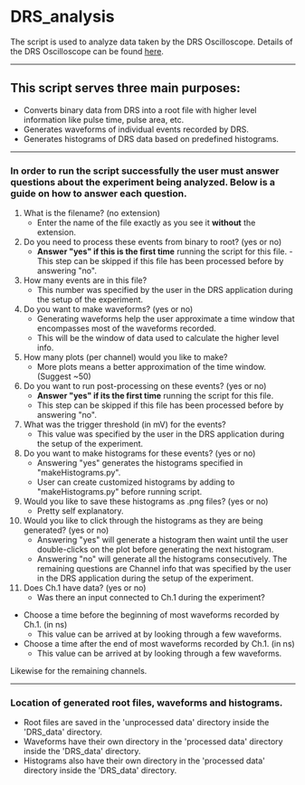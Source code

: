 # DRS_analysis

The script is used to analyze data taken by the DRS Oscilloscope.
Details of the DRS Oscilloscope can be found [here](https://www.psi.ch/drs/DocumentationEN/manualrev50.pdf).

---

## This script serves three main purposes:
- Converts binary data from DRS into a root file with higher level information like pulse time, pulse area, etc.
- Generates waveforms of individual events recorded by DRS.
- Generates histograms of DRS data based on predefined histograms.
---
### In order to run the script successfully the user must answer questions about the experiment being analyzed. Below is a guide on how to answer each question.

1. What is the filename? (no extension)
   - Enter the name of the file exactly as you see it **without** the extension.
2. Do you need to process these events from binary to root? (yes or no)
   - **Answer "yes" if this is the first time** running the script for this file.
   -This step can be skipped if this file has been processed before by answering "no".
3. How many events are in this file?
   - This number was specified by the user in the DRS application during the setup of the experiment.
4. Do you want to make waveforms? (yes or no)
   - Generating waveforms help the user approximate a time window that encompasses most of the waveforms recorded.
   - This will be the window of data used to calculate the higher level info.
5. How many plots (per channel) would you like to make?
   - More plots means a better approximation of the time window. (Suggest ~50)
6. Do you want to run post-processing on these events? (yes or no)
   - **Answer "yes" if its the first time** running the script for this file.
   - This step can be skipped if this file has been processed before by answering "no".
7. What was the trigger threshold (in mV) for the events?
   - This value was specified by the user in the DRS application during the setup of the experiment.
8. Do you want to make histograms for these events? (yes or no)
   - Answering "yes" generates the histograms specified in "makeHistograms.py".
   - User can create customized histograms by adding to "makeHistograms.py" before running script.
9. Would you like to save these histograms as .png files? (yes or no)
   - Pretty self explanatory.
10. Would you like to click through the histograms as they are being generated? (yes or no)
    - Answering "yes" will generate a histogram then waint until the user double-clicks on the plot before generating the next histogram.
    - Answering "no" will generate all the histograms consecutively.
The remaining questions are Channel info that was specified by the user in the DRS application during the setup of the experiment.
11. Does Ch.1 have data? (yes or no)
    - Was there an input connected to Ch.1 during the experiment?
- Choose a time before the beginning of most waveforms recorded by Ch.1. (in ns)
  - This value can be arrived at by looking through a few waveforms.
- Choose a time after the end of most waveforms recorded by Ch.1. (in ns)
  - This value can be arrived at by looking through a few waveforms.
  
Likewise for the remaining channels.

---
### Location of generated root files, waveforms and histograms.

- Root files are saved in the 'unprocessed data' directory inside the 'DRS_data' directory.
- Waveforms have their own directory in the 'processed data' directory inside the 'DRS_data' directory.
- Histograms also have their own directory in the 'processed data' directory inside the 'DRS_data' directory.
